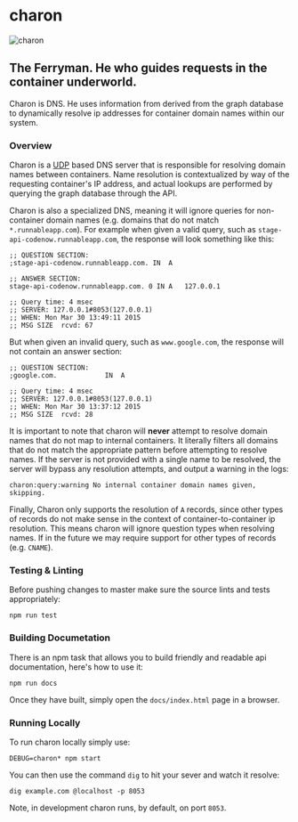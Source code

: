 # charon
![charon](http://conceptartworld.com/wp-content/uploads/2010/04/clash_of_the_titans_03.jpg)

## The Ferryman. He who guides requests in the container underworld.
Charon is DNS. He uses information from derived from the graph database to dynamically resolve ip addresses for container domain names within our system.

### Overview

Charon is a [UDP](http://en.wikipedia.org/wiki/User_Datagram_Protocol) based DNS server that is responsible for resolving domain names between containers. Name resolution is contextualized by way of the requesting container's IP address, and actual lookups are performed by querying the graph database through the API.

Charon is also a specialized DNS, meaning it will ignore queries for non-container domain names (e.g. domains that do not match `*.runnableapp.com`). For example when given a valid query, such as `stage-api-codenow.runnableapp.com`, the response will look something like this:

```
;; QUESTION SECTION:
;stage-api-codenow.runnableapp.com. IN	A

;; ANSWER SECTION:
stage-api-codenow.runnableapp.com. 0 IN	A	127.0.0.1

;; Query time: 4 msec
;; SERVER: 127.0.0.1#8053(127.0.0.1)
;; WHEN: Mon Mar 30 13:49:11 2015
;; MSG SIZE  rcvd: 67
```

But when given an invalid query, such as `www.google.com`, the response will not contain an answer section:

```
;; QUESTION SECTION:
;google.com.			IN	A

;; Query time: 4 msec
;; SERVER: 127.0.0.1#8053(127.0.0.1)
;; WHEN: Mon Mar 30 13:37:12 2015
;; MSG SIZE  rcvd: 28
```

It is important to note that charon will **never** attempt to resolve domain names that do not map to internal containers. It literally filters all domains that do not match the appropriate pattern before attempting to resolve names. If the server is not provided with a single name to be resolved, the server will bypass any resolution attempts, and output a warning in the logs:

```
charon:query:warning No internal container domain names given, skipping.
```

Finally, Charon only supports the resolution of `A` records, since other types of records do not make sense in the context of container-to-container ip resolution. This means charon will ignore question types when resolving names. If in the future we may require support for other types of records (e.g. `CNAME`).


### Testing & Linting
Before pushing changes to master make sure the source lints and tests appropriately:
```
npm run test
```

### Building Documetation
There is an npm task that allows you to build friendly and readable api documentation, here's how to use it:
```
npm run docs
```
Once they have built, simply open the `docs/index.html` page in a browser.

### Running Locally
To run charon locally simply use:
```
DEBUG=charon* npm start
```
You can then use the command `dig` to hit your sever and watch it resolve:
```
dig example.com @localhost -p 8053
```

Note, in development charon runs, by default, on port `8053`.
